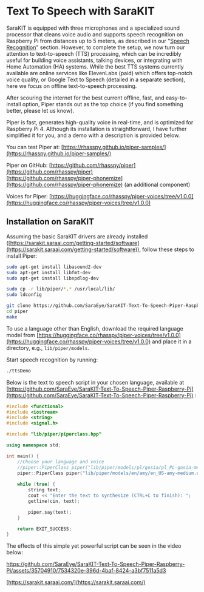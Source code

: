 # Text To Speech with SaraKIT

SaraKIT is equipped with three microphones and a specialized sound processor that cleans voice audio and supports speech recognition on Raspberry Pi from distances up to 5 meters, as described in our "[Speech Recognition](https://sarakit.saraai.com/example-of-use/speech-recognition)" section. However, to complete the setup, we now turn our attention to text-to-speech (TTS) processing, which can be incredibly useful for building voice assistants, talking devices, or integrating with Home Automation (HA) systems. While the best TTS systems currently available are online services like ElevenLabs (paid) which offers top-notch voice quality, or Google Text to Speech (detailed in a separate section), here we focus on offline text-to-speech processing.

After scouring the internet for the best current offline, fast, and easy-to-install option, Piper stands out as the top choice (if you find something better, please let us know).

Piper is fast, generates high-quality voice in real-time, and is optimized for Raspberry Pi 4. Although its installation is straightforward, I have further simplified it for you, and a demo with a description is provided below.

You can test Piper at:
[https://rhasspy.github.io/piper-samples/](https://rhasspy.github.io/piper-samples/)

Piper on GitHub:
[https://github.com/rhasspy/piper](https://github.com/rhasspy/piper) <br>
[https://github.com/rhasspy/piper-phonemize](https://github.com/rhasspy/piper-phonemize) (an additional component)

Voices for Piper:
[https://huggingface.co/rhasspy/piper-voices/tree/v1.0.0](https://huggingface.co/rhasspy/piper-voices/tree/v1.0.0)

## Installation on SaraKIT

Assuming the basic SaraKIT drivers are already installed ([https://sarakit.saraai.com/getting-started/software](https://sarakit.saraai.com/getting-started/software)), follow these steps to install Piper:

```bash
sudo apt-get install libasound2-dev
sudo apt-get install libfmt-dev
sudo apt-get install libspdlog-dev

sudo cp -r lib/piper/*.* /usr/local/lib/
sudo ldconfig

git clone https://github.com/SaraEye/SaraKIT-Text-To-Speech-Piper-Raspberry-Pi piper
cd piper
make
```

To use a language other than English, download the required language model from [https://huggingface.co/rhasspy/piper-voices/tree/v1.0.0](https://huggingface.co/rhasspy/piper-voices/tree/v1.0.0) and place it in a directory, e.g., `lib/piper/models`.

Start speech recognition by running:
```bash
./ttsDemo
```

Below is the text to speech script in your chosen language, available at
[https://github.com/SaraEye/SaraKIT-Text-To-Speech-Piper-Raspberry-Pi](https://github.com/SaraEye/SaraKIT-Text-To-Speech-Piper-Raspberry-Pi) :

```cpp
#include <functional>
#include <iostream>
#include <string>
#include <signal.h>

#include "lib/piper/piperclass.hpp"

using namespace std;

int main() {
    //Choose your language and voice	
	//piper::PiperClass piper("lib/piper/models/pl/gosia/pl_PL-gosia-medium.onnx", "lib/piper/lib/espeak-ng-data");
	piper::PiperClass piper("lib/piper/models/en/amy/en_US-amy-medium.onnx", "lib/piper/lib/espeak-ng-data");
	
    while (true) {
        string text;
        cout << "Enter the text to synthesize (CTRL+C to finish): ";
        getline(cin, text);

        piper.say(text);
    }

    return EXIT_SUCCESS;
}
```

The effects of this simple yet powerful script can be seen in the video below:



https://github.com/SaraEye/SaraKIT-Text-To-Speech-Piper-Raspberry-Pi/assets/35704910/7534320e-396d-4baf-8424-a3bf7511a5d3



[https://sarakit.saraai.com/](https://sarakit.saraai.com/)

